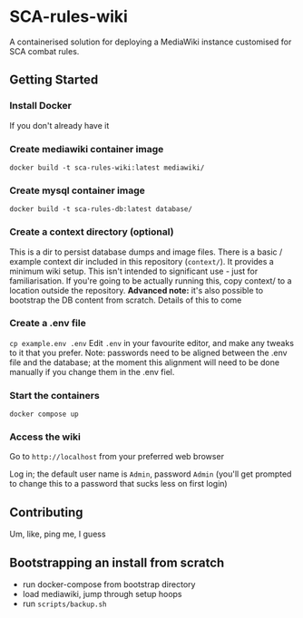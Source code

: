 # SCA-rules-wiki
A containerised solution for deploying a MediaWiki instance customised for SCA combat rules.

## Getting Started
### Install Docker
If you don't already have it

### Create mediawiki container image
```docker build -t sca-rules-wiki:latest mediawiki/```

### Create mysql container image
```docker build -t sca-rules-db:latest database/```

### Create a context directory (optional)
This is a dir to persist database dumps and image files.
There is a basic / example context dir included in this repository (```context/```). It provides a minimum wiki setup.
This isn't intended to significant use - just for familiarisation. 
If you're going to be actually running this, copy context/ to a location outside the repository. 
**Advanced note:** it's also possible to bootstrap the DB content from scratch. Details of this to come

### Create a .env file
```cp example.env .env```
Edit ```.env``` in your favourite editor, and make any tweaks to it that you prefer. 
Note: passwords need to be aligned between the .env file and the database; at the moment this alignment will need to be done manually if you change them in the .env fiel.

### Start the containers
``` docker compose up ```

### Access the wiki
Go to ```http://localhost``` from your preferred web browser

Log in; the default user name is ```Admin```, password ```Admin``` (you'll get prompted to change this to a password that sucks less on first login)

## Contributing
Um, like, ping me, I guess


## Bootstrapping an install from scratch
- run docker-compose from bootstrap directory
- load mediawiki, jump through setup hoops
- run ```scripts/backup.sh```